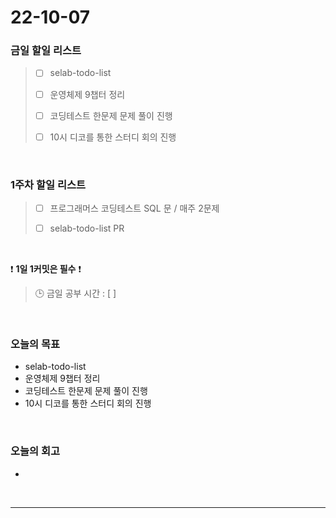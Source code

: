 # 22-10-07

### 금일 할일 리스트
> - [ ]  selab-todo-list
>
> - [ ]  운영체제 9챕터 정리
>
> - [ ]  코딩테스트 한문제 문제 풀이 진행
>
> - [ ]  10시 디코를 통한 스터디 회의 진행

<br/>

### 1주차 할일 리스트  

> - [ ]  프로그래머스 코딩테스트 SQL 문 / 매주 2문제  
>
> - [ ]  selab-todo-list PR

<br/>

❗ **1일 1커밋은 필수** ❗
> 🕒 금일 공부 시간 :  [  ]    
  
<br/>

### 오늘의 목표
- selab-todo-list
- 운영체제 9챕터 정리
- 코딩테스트 한문제 문제 풀이 진행
- 10시 디코를 통한 스터디 회의 진행

<br>

### 오늘의 회고
- 


<br/>

------------  